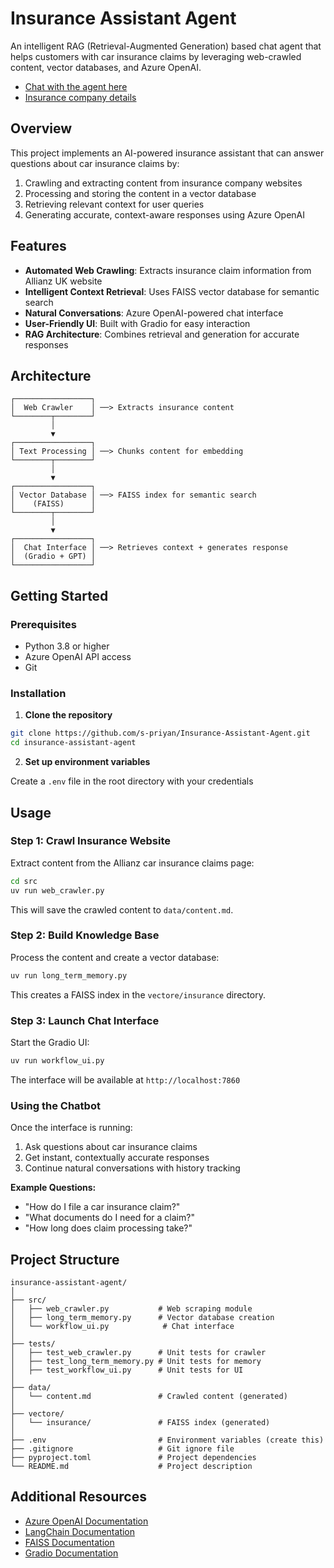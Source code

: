 # Insurance Assistant Agent

An intelligent RAG (Retrieval-Augmented Generation) based chat agent that helps customers with car insurance claims by leveraging web-crawled content, vector databases, and Azure OpenAI.

- [Chat with the agent here](https://huggingface.co/spaces/shobanapriyan/src)
- [Insurance company details](https://www.allianz.co.uk/insurance/car-insurance/existing-customers/claim.html)

## Overview

This project implements an AI-powered insurance assistant that can answer questions about car insurance claims by:
1. Crawling and extracting content from insurance company websites
2. Processing and storing the content in a vector database
3. Retrieving relevant context for user queries
4. Generating accurate, context-aware responses using Azure OpenAI

## Features

- **Automated Web Crawling**: Extracts insurance claim information from Allianz UK website
- **Intelligent Context Retrieval**: Uses FAISS vector database for semantic search
- **Natural Conversations**: Azure OpenAI-powered chat interface
- **User-Friendly UI**: Built with Gradio for easy interaction
- **RAG Architecture**: Combines retrieval and generation for accurate responses

## Architecture

```
┌─────────────────┐
│  Web Crawler    │ ──> Extracts insurance content
└────────┬────────┘
         │
         ▼
┌─────────────────┐
│ Text Processing │ ──> Chunks content for embedding
└────────┬────────┘
         │
         ▼
┌─────────────────┐
│ Vector Database │ ──> FAISS index for semantic search
│    (FAISS)      │
└────────┬────────┘
         │
         ▼
┌─────────────────┐
│  Chat Interface │ ──> Retrieves context + generates response
│  (Gradio + GPT) │
└─────────────────┘
```

## Getting Started

### Prerequisites

- Python 3.8 or higher
- Azure OpenAI API access
- Git

### Installation

1. **Clone the repository**
```bash
git clone https://github.com/s-priyan/Insurance-Assistant-Agent.git
cd insurance-assistant-agent
```

2. **Set up environment variables**

Create a `.env` file in the root directory with your credentials


## Usage

### Step 1: Crawl Insurance Website

Extract content from the Allianz car insurance claims page:

```bash
cd src
uv run web_crawler.py
```

This will save the crawled content to `data/content.md`.

### Step 2: Build Knowledge Base

Process the content and create a vector database:

```bash
uv run long_term_memory.py
```

This creates a FAISS index in the `vectore/insurance` directory.

### Step 3: Launch Chat Interface

Start the Gradio UI:

```bash
uv run workflow_ui.py
```

The interface will be available at `http://localhost:7860`

### Using the Chatbot

Once the interface is running:
1. Ask questions about car insurance claims
2. Get instant, contextually accurate responses
3. Continue natural conversations with history tracking

**Example Questions:**
- "How do I file a car insurance claim?"
- "What documents do I need for a claim?"
- "How long does claim processing take?"

## Project Structure

```
insurance-assistant-agent/
│
├── src/
│   ├── web_crawler.py           # Web scraping module
│   ├── long_term_memory.py      # Vector database creation
│   └── workflow_ui.py            # Chat interface
│
├── tests/
│   ├── test_web_crawler.py      # Unit tests for crawler
│   ├── test_long_term_memory.py # Unit tests for memory
│   ├── test_workflow_ui.py      # Unit tests for UI
│
├── data/
│   └── content.md               # Crawled content (generated)
│
├── vectore/
│   └── insurance/               # FAISS index (generated)
│
├── .env                         # Environment variables (create this)
├── .gitignore                   # Git ignore file
├── pyproject.toml               # Project dependencies
└── README.md                    # Project description
```

## Additional Resources

- [Azure OpenAI Documentation](https://learn.microsoft.com/en-us/azure/ai-services/openai/)
- [LangChain Documentation](https://python.langchain.com/docs/get_started/introduction)
- [FAISS Documentation](https://github.com/facebookresearch/faiss/wiki)
- [Gradio Documentation](https://www.gradio.app/docs/)